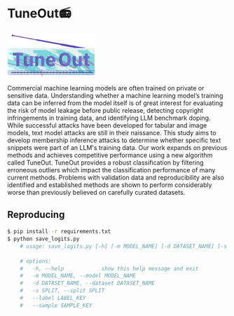 # TuneOut📻

<img src="logo.png" alt="TuneOut logo" width="200"/>

Commercial machine learning models are often trained on private or sensitive data. Understanding whether a machine learning model’s training data can be inferred from the model itself is of great interest for evaluating the risk of model leakage before public release, detecting copyright infringements in training data, and identifying LLM benchmark doping. While successful attacks have been developed for tabular and image models, text model attacks are still in their naissance. This study aims to develop membership inference attacks to determine whether specific text snippets were part of an LLM's training data. Our work expands on previous methods and achieves competitive performance using a new algorithm called TuneOut. TuneOut provides a robust classification by filtering erroneous outliers which impact the classification performance of many current methods. Problems with validation data and reproducibility are also identified and established methods are shown to perform considerably worse than previously believed on carefully curated datasets.

## Reproducing
```bash
$ pip install -r requirements.txt
$ python save_logits.py
    # usage: save_logits.py [-h] [-m MODEL_NAME] [-d DATASET_NAME] [-s SPLIT] [--label LABEL_KEY] [--sample SAMPLE_KEY]

    # options:
    #   -h, --help            show this help message and exit
    #   -m MODEL_NAME, --model MODEL_NAME
    #   -d DATASET_NAME, --dataset DATASET_NAME
    #   -s SPLIT, --split SPLIT
    #   --label LABEL_KEY
    #   --sample SAMPLE_KEY
```